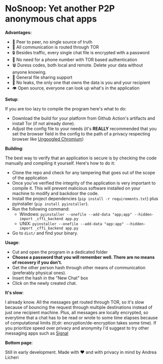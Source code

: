 # NoSnoop: Yet another P2P anonymous chat apps

**Advantages:**

- 👥 Peer to peer, no single source of truth
- 🧅 All communication is routed through TOR
- 🔒 Besides traffic, every single chat file is encrypted with a password
- 🔑 No need for a phone number with TOR based authentication
- 🗑️ Duress codes, both local and remote. Delete your data without anyone knowing.
- 📄 General file sharing support
- 🤷 No leaks, the only one that owns the data is you and your recipient
- 👁️ Open source, everyone can look up what's in the application

**Setup**:

If you are too lazy to compile the program here's what to do:

- Download the build for your platform from Github Action's artifacts and install Tor (if not already done).
- Adjust the config file to your needs (it's **REALLY** recommended that you set the browser field in the config to the path of a privacy respecting browser like [Ungoogled Chromium](https://ungoogled-software.github.io/ungoogled-chromium-binaries/))

**Building**:

The best way to verify that an application is secure is by checking the code manually and compiling it yourself. Here's how to do it:

- Clone the repo and check for any tampering that goes out of the scope of the application
- Once you've verified the integrity of the application is very important to compile it. This will prevent malicious software installed on your machine to modify and backdoor the code.
- Install the project dependencies (`pip install -r requirements.txt`) plus pyinstaller (`pip install pyinstaller`).
- Run the following command:
  - Windows: `pyinstaller --onefile --add-data "app;app" --hidden-import _cffi_backend app.py`
  - UNIX: `pyinstaller --onefile --add-data "app:app" --hidden-import _cffi_backend app.py`
- Go to `dist/` and find your binary.

**Usage**:

- Cut and open the program in a dedicated folder
- **Choose a password that you will remember well. There are no means of recovery if you don't.**
- Get the other person hash through other means of communication (preferably physical ones).
- Insert the hash in the "New Chat" box
- Click on the newly created chat.

**It's slow**:

I already know. All the messages get routed through TOR, so it's slow because of bouncing the request through multiple destinations instead of just one recipient machine. Plus, all messages are locally encrypted, so everytime that a chat has to be read or wrote to some time elapses because of computational limits (tl;dr: encryption/de-encryption takes some time). If you prioritize speed over privacy and anonymity I'd suggest to try other messaging apps such as [Signal](https://signal.org)

**Bottom page**:

Still in early development. Made with ❤️ and with privacy in mind by Andrea Licheri
